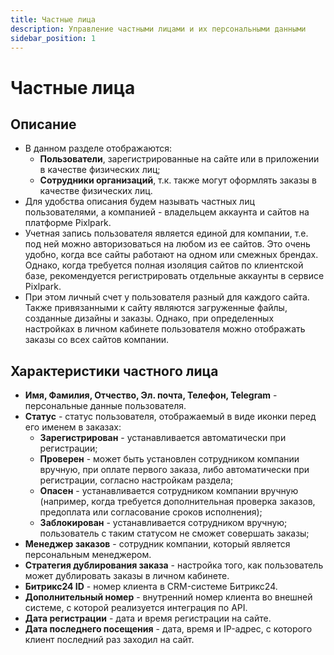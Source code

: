 ```yaml
---
title: Частные лица
description: Управление частными лицами и их персональными данными
sidebar_position: 1
---
```


# Частные лица
## Описание
* В данном разделе отображаются:
    + __Пользователи__, зарегистрированные на сайте или в приложении в качестве физических лиц;
    + __Сотрудники организаций__, т.к. также могут оформлять заказы в качестве  физических лиц.
* Для удобства описания будем называть частных лиц пользователями, а компанией - владельцем аккаунта и сайтов на платформе Pixlpark.
* Учетная запись пользователя является единой для компании, т.е. под ней можно авторизоваться на любом из ее сайтов. Это очень удобно, когда все сайты работают на одном или смежных брендах. Однако, когда требуется полная изоляция сайтов по клиентской базе, рекомендуется регистрировать отдельные аккаунты в сервисе Pixlpark.
* При этом личный счет у пользователя разный для каждого сайта. Также привязанными к сайту являются загруженные файлы, созданные дизайны и заказы. Однако, при определенных настройках в личном кабинете пользователя можно отображать заказы со всех сайтов компании.

## Характеристики частного лица
* __Имя, Фамилия, Отчество, Эл. почта, Телефон, Telegram__ - персональные данные пользователя.
* __Статус__ - статус пользователя, отображаемый в виде иконки перед его именем в заказах:
    + __Зарегистрирован__ - устанавливается автоматически при регистрации;
    + __Проверен__ - может быть установлен сотрудником компании вручную, при оплате первого заказа, либо автоматически при регистрации, согласно настройкам раздела;
    + __Опасен__ - устанавливается сотрудником компании вручную (например, когда требуется дополнительная проверка заказов, предоплата или согласование сроков исполнения);
    + __Заблокирован__ - устанавливается сотрудником вручную; пользователь с таким статусом не сможет совершать заказы;
* __Менеджер заказов__ - сотрудник компании, который является персональным менеджером.
* __Стратегия дублирования заказа__ - настройка того, как пользователь может дублировать заказы в личном кабинете.
* __Битрикс24 ID__ - номер клиента в CRM-системе Битрикс24.
* __Дополнительный номер__ - внутренний номер клиента во внешней системе, с которой реализуется интеграция по API.
* __Дата регистрации__ - дата и время регистрации на сайте.
* __Дата последнего посещения__ - дата, время и IP-адрес, с которого клиент последний раз заходил на сайт.